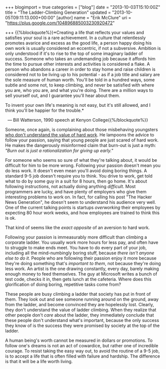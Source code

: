 +++
blogimport = true
categories = ["blog"]
date = "2013-10-03T15:10:00Z"
title = "The Ladder-Climbing Generation"
updated = "2013-10-05T09:11:13.000+00:00"
[author]
name = "Erik McClure"
uri = "https://plus.google.com/104896885003230920472"

+++
{{%blockquote%}}*Creating a life that reflects your values and satisfies your soul is a rare achievement. In a culture that relentlessly promotes avarice and excess as the good life, a person happy doing his own work is usually considered an eccentric, if not a subversive. Ambition is only understood if it's to rise to the top of some imaginary ladder of success. Someone who takes an undemanding job because it affords him the time to pursue other interests and activities is considered a flake. A person who abandons a career in order to stay home and raise children is considered not to be living up to his potential - as if a job title and salary are the sole measure of human worth. You'll be told in a hundred ways, some subtle and some not, to keep climbing, and never be satisfied with where you are, who you are, and what you're doing. There are a million ways to sell yourself out, and I guarantee you'll hear about them.

To invent your own life's meaning is not easy, but it's still allowed, and I think you'll be happier for the trouble.*

&nbsp; &mdash; Bill Watterson, 1990 speech at Kenyon College{{%/blockquote%}}

Someone, once again, is complaining about those misbehaving youngsters [who don't understand the value of hard work](http://simpleprogrammer.com/2013/08/12/hard-work/). He lampoons the advice to follow your passion, saying that young people are just scared of hard work. He makes the dangerously misinformed claim that burn-out is just a myth: *"Burn out is just a rationalization for giving up early."*

For someone who seems so sure of what they're talking about, it would be difficult for him to be more wrong. Following your passion doesn't mean you do less work. It doesn't even mean you'll avoid doing boring things. A standard 9-5 job doesn't require you to think. You drive to work, get told what to do by some guy in a suit for 8 hours, then go home. It's about following instructions, not actually doing anything *difficult*. Most programmers are lucky, and have plenty of employers who give them interesting problems to work on. In fact, for calling his post "The Hacker News Generation", he doesn't seem to understand his audience very well. One of the current talking points is startups *overworking* their employees by expecting 80 hour work weeks, and how employees are trained to think this is ok.

That kind of seems like the *exact opposite* of an aversion to hard work.

Following your passion is immeasurably more difficult than climbing a corporate ladder. You usually work more hours for less pay, and often have to struggle to make ends meet. You have to do every part of your job, including all the mind-numbingly boring stuff, because *there isn't anyone else to do it*. People who are following their passion enjoy it more because they're doing something that's *important to them*, not because they're doing less work. An artist is the one drawing constantly, every day, barely making enough money to feed themselves. The guy at Microsoft writes a bunch of test code, checks it in, then gets lunch at the cafeteria. Where does this glorification of doing boring, repetitive tasks come from?

These people are busy climbing a ladder that society has put in front of them. They look out and see someone running around on the ground, away from the ladder, and become convinced they are hopelessly lost. Clearly, they don't understand the value of ladder climbing. When they realize that other people don't *care* about the ladder, they immediately conclude that these people don't understand what's important, because the only success they know of is the success they were promised by society at the top of the ladder.

A human being's worth cannot be measured in dollars or promotions. To follow one's dreams is not an act of cowardice, but rather one of incredible courage. To resist taking the easy way out, to avoid the routine of a 9-5 job, is to accept a life that is often filled with failure and hardship. The difference is that it will be a life worth living.
